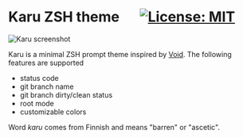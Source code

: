 # Karu ZSH theme &emsp; [![License: MIT](https://img.shields.io/badge/License-MIT-yellow.svg)](https://opensource.org/licenses/MIT)

![Karu screenshot](https://user-images.githubusercontent.com/8877215/33093285-43e1d0b0-cf05-11e7-8a07-55a60e0279eb.png)

Karu is a minimal ZSH prompt theme inspired by [Void]. The following features are supported

* status code
* git branch name 
* git branch dirty/clean status
* root mode
* customizable colors

Word *karu* comes from Finnish and means "barren" or "ascetic".

[Void]: https://github.com/desyncr/void
